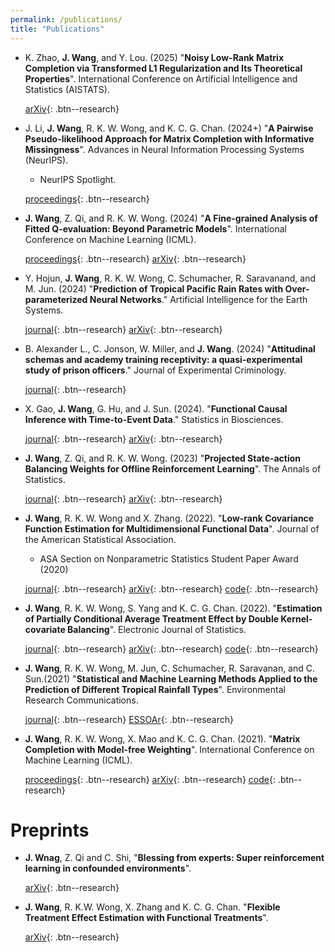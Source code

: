 ```yaml
---
permalink: /publications/
title: "Publications"
---
```


- K. Zhao, **J. Wang**, and Y. Lou. (2025) "**Noisy Low-Rank Matrix Completion via Transformed L1 Regularization and Its Theoretical Properties**". International Conference on Artificial Intelligence and Statistics (AISTATS).

  [arXiv](https://arxiv.org/abs/2503.02289){: .btn--research}


- J. Li, **J. Wang**, R. K. W. Wong, and K. C. G. Chan. (2024+) "**A Pairwise Pseudo-likelihood Approach for Matrix Completion with Informative Missingness**". Advances in Neural Information Processing Systems (NeurIPS).
   - NeurIPS Spotlight.
 
  [proceedings](https://proceedings.neurips.cc/paper_files/paper/2024/file/149ad6e32c08b73a3ecc3d11977fcc47-Paper-Conference.pdf){: .btn--research}
 
- **J. Wang**, Z. Qi, and R. K. W. Wong. (2024) "**A Fine-grained Analysis of Fitted Q-evaluation: Beyond Parametric Models**".  International Conference on Machine Learning (ICML).

   [proceedings](https://proceedings.mlr.press/v235/wang24be.html){: .btn--research} [arXiv](https://arxiv.org/abs/2406.10438){: .btn--research}

- Y. Hojun, **J. Wang**, R. K. W. Wong, C. Schumacher, R. Saravanand, and M. Jun. (2024) "**Prediction of Tropical Pacific Rain Rates with Over-parameterized Neural Networks**." Artificial Intelligence for the Earth Systems.
  
  [journal](https://journals.ametsoc.org/view/journals/aies/3/3/AIES-D-23-0083.1.xml){: .btn--research}  [arXiv](https://arxiv.org/abs/2309.14358){: .btn--research} 


- B. Alexander L., C. Jonson, W. Miller, and **J. Wang**. (2024) "**Attitudinal schemas and academy training receptivity: a quasi-experimental study of prison officers**." Journal of Experimental Criminology.
  
    [journal](https://link.springer.com/article/10.1007/s11292-023-09604-7){: .btn--research}
  
-  X. Gao, **J. Wang**, G. Hu, and J. Sun. (2024).  "**Functional Causal Inference with Time-to-Event Data**." Statistics in Biosciences.

    [journal](https://link.springer.com/article/10.1007/s12561-024-09439-4){: .btn--research} [arXiv](https://arxiv.org/abs/2304.12460){: .btn--research} 

- **J. Wang**, Z. Qi, and R. K. W. Wong. (2023)  "**Projected State-action Balancing Weights for Offline Reinforcement Learning**". The Annals of Statistics.
  
   [journal](https://projecteuclid.org/journals/annals-of-statistics/volume-51/issue-4/Projected-state-action-balancing-weights-for-offline-reinforcement-learning/10.1214/23-AOS2302.full){: .btn--research} [arXiv](https://arxiv.org/abs/2109.04640){: .btn--research} 

- **J. Wang**, R. K. W. Wong and X. Zhang. (2022). "**Low-rank Covariance Function Estimation for Multidimensional Functional Data**". Journal of the American Statistical Association.
  - ASA Section on Nonparametric Statistics Student Paper Award (2020)

  [journal](https://www.tandfonline.com/doi/full/10.1080/01621459.2020.1820344){: .btn--research} [arXiv](https://arxiv.org/abs/2008.12919){: .btn--research}  [code](https://github.com/jiayiwang1017/mfdacov-code){: .btn--research}
  

- **J. Wang**, R. K. W. Wong, S. Yang and K. C. G. Chan. (2022).  "**Estimation of Partially Conditional Average Treatment Effect by Double Kernel-covariate Balancing**". Electronic Journal of Statistics. 

  [journal](https://projecteuclid.org/journals/electronic-journal-of-statistics/volume-16/issue-2/Estimation-of-partially-conditional-average-treatment-effect-by-double-kernel/10.1214/22-EJS2000.full){: .btn--research} [arXiv](https://arxiv.org/abs/2103.03437){: .btn--research} [code](https://github.com/jiayiwang1017/PCATE-balancing){: .btn--research}

  
- **J. Wang**,  R. K. W. Wong, M. Jun, C. Schumacher, R. Saravanan, and C. Sun.(2021) 
		"**Statistical and Machine Learning Methods Applied to the Prediction of Different Tropical Rainfall Types**". Environmental Research Communications. 
		
  [journal](https://doi.org/10.1088/2515-7620/ac371f){: .btn--research} [ESSOAr](https://www.essoar.org/doi/10.1002/essoar.10507122.3){: .btn--research} 
  

- **J. Wang**, R. K. W. Wong, X. Mao and K. C. G. Chan. (2021). "**Matrix Completion with Model-free Weighting**". International Conference on Machine Learning (ICML).

  [proceedings](http://proceedings.mlr.press/v139/wang21x/wang21x.pdf){: .btn--research} [arXiv](https://arxiv.org/abs/2106.05850){: .btn--research}  [code](https://github.com/jiayiwang1017/MC-weighting-code){: .btn--research}


# Preprints
- **J. Wnag**, Z. Qi and C. Shi, "**Blessing from experts: Super reinforcement learning in confounded environments**".
  
   [arXiv](https://arxiv.org/abs/2209.15448){: .btn--research}

- **J. Wang**, R. K.W. Wong, X. Zhang and K. C. G. Chan. "**Flexible Treatment Effect Estimation with Functional Treatments**".
  
   [arXiv](https://arxiv.org/abs/2309.08039){: .btn--research}



  
  





